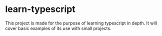 # learn-typescript
This project is made for the purpose of learning typescript in depth. It will cover basic examples of its use with small projects.
